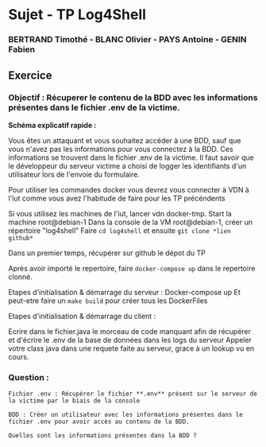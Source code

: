 # Sujet - TP Log4Shell
### BERTRAND Timothé - BLANC Olivier - PAYS Antoine - GENIN Fabien


## Exercice

### **Objectif** : Récuperer le contenu de la BDD avec les informations présentes dans le fichier .env de la victime.


**Schéma explicatif rapide :** 

Vous êtes un attaquant et vous souhaitez accéder à une BDD, sauf que vous n'avez pas les informations pour vous connectez à la BDD. Ces informations se trouvent dans le fichier .env de la victime.
Il faut savoir que le développeur du serveur victime a choisi de logger les identifiants d'un utilisateur lors de l'envoie du formulaire.



Pour utiliser les commandes docker vous devrez vous connecter à VDN à l'iut comme vous avez l'habitude de faire pour les TP précéndents

Si vous utilisez les machines de l'iut, lancer vdn docker-tmp.
Start la machine root@debian-1
Dans la console de la VM root@debian-1, créer un répertoire "log4shell" 
Faire `cd log4shell` et ensuite `git clone *lien github*`


Dans un premier temps, récupérer sur github le dépot du TP
    <lien github>

Après avoir importé le repertoire, faire `docker-compose up` dans le repertoire clonné.


Etapes d'initialisation & démarrage du serveur :
Docker-compose up
Et peut-etre faire un `make build` pour créer tous les DockerFiles

Etapes d'initialisation & démarrage du client : 

Ecrire dans le fichier.java le morceau de code manquant afin de récupérer et d'écrire le .env de la base de données dans les logs du serveur
Appeler votre class java dans une requete faite au serveur, grace à un lookup vu en cours.


### Question : 
    Fichier .env : Récupérer le fichier **.env** présent sur le serveur de la victime par le biais de la console

    BDD : Créer un utilisateur avec les informations présentes dans le fichier .env pour avoir accès au contenu de la BDD. 

    Quelles sont les informations présentes dans la BDD ? 
